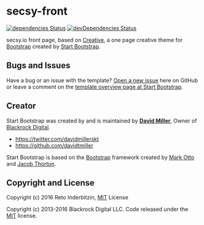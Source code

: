 # secsy-front

[![dependencies Status](https://david-dm.org/indr/secsy-front/status.svg)](https://david-dm.org/indr/secsy-front)
[![devDependencies Status](https://david-dm.org/indr/secsy-front/dev-status.svg)](https://david-dm.org/indr/secsy-front?type=dev)

secsy.io front page, based on [Creative](http://startbootstrap.com/template-overviews/creative/), a one page creative theme for [Bootstrap](http://getbootstrap.com/) created by [Start Bootstrap](http://startbootstrap.com/).

## Bugs and Issues

Have a bug or an issue with the template? [Open a new issue](https://github.com/BlackrockDigital/startbootstrap-creative/issues) here on GitHub or leave a comment on the [template overview page at Start Bootstrap](http://startbootstrap.com/template-overviews/creative/).

## Creator

Start Bootstrap was created by and is maintained by **[David Miller](http://davidmiller.io/)**, Owner of [Blackrock Digital](http://blackrockdigital.io/).

* https://twitter.com/davidmillerskt
* https://github.com/davidtmiller

Start Bootstrap is based on the [Bootstrap](http://getbootstrap.com/) framework created by [Mark Otto](https://twitter.com/mdo) and [Jacob Thorton](https://twitter.com/fat).

## Copyright and License

Copyright (c) 2016 Reto Inderbitzin, [MIT](LICENSE.md) License

Copyright (c) 2013-2016 Blackrock Digital LLC. Code released under the [MIT](https://github.com/BlackrockDigital/startbootstrap-creative/blob/gh-pages/LICENSE) license.
